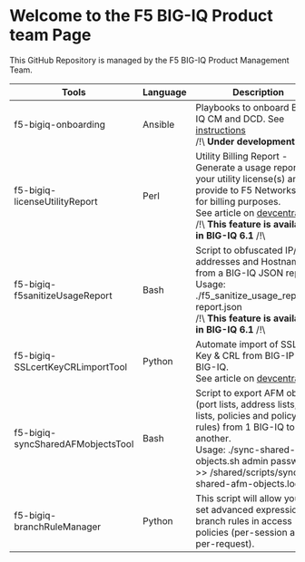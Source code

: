 # Welcome to the F5 BIG-IQ Product team Page

This GitHub Repository is managed by the F5 BIG-IQ Product Management Team.

Tools | Language | Description
------------ | ------------- | -------------
f5-bigiq-onboarding | Ansible | Playbooks to onboard BIG-IQ CM and DCD. See [instructions](f5-bigiq-onboarding)<br/>/!\ **Under development** /!\
f5-bigiq-licenseUtilityReport | Perl | Utility Billing Report - Generate a usage report for your utility license(s) and provide to F5 Networks Inc. for billing purposes.<br/>See article on [devcentral](https://devcentral.f5.com/articles/generation-of-utility-billing-report-using-big-iqs-api-30193)<br/>/!\ **This feature is available in BIG-IQ 6.1** /!\
f5-bigiq-f5sanitizeUsageReport | Bash | Script to obfuscated IP/MAC addresses and Hostnames from a BIG-IQ JSON report.<br/>Usage: ./f5_sanitize_usage_report.sh report.json<br/>/!\ **This feature is available in BIG-IQ 6.1** /!\
f5-bigiq-SSLcertKeyCRLimportTool | Python | Automate import of SSL Cert, Key & CRL from BIG-IP to BIG-IQ.<br/>See article on [devcentral](https://devcentral.f5.com/articles/automate-import-of-ssl-certificate-key-crl-from-big-ip-to-big-iq-31899)
f5-bigiq-syncSharedAFMobjectsTool | Bash | Script to export AFM objects (port lists, address lists, rule lists, policies and policy rules) from 1 BIG-IQ to another.<br/>Usage: ./sync-shared-afm-objects.sh <big-iq-ip-target> admin password >> /shared/scripts/sync-shared-afm-objects.log
f5-bigiq-branchRuleManager | Python | This script will allow you to set advanced expression for branch rules in access policies (per-session and per-request).